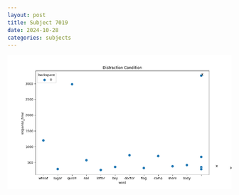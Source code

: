 ```yaml
---
layout: post
title: Subject 7019
date: 2024-10-28
categories: subjects
---
```


![](data/7019/run-25/7019_rt_acc_fuzzy_delay.png)
